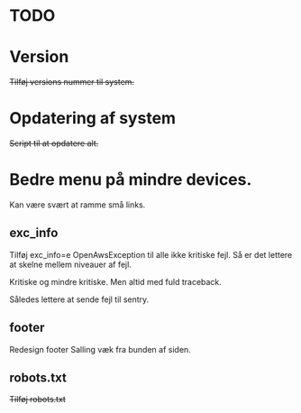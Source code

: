 # TODO

# Version

~~Tilføj versions nummer til system.~~ 

# Opdatering af system

~~Script til at opdatere alt.~~ 

# Bedre menu på mindre devices. 

Kan være svært at ramme små links.

## exc_info

Tilføj exc_info=e OpenAwsException til alle ikke kritiske fejl. 
Så er det lettere at skelne mellem niveauer af fejl. 

Kritiske og mindre kritiske. Men altid med fuld traceback.

Således lettere at sende fejl til sentry.

## footer

Redesign footer
Salling væk fra bunden af siden. 

## robots.txt

~~Tilføj robots.txt~~